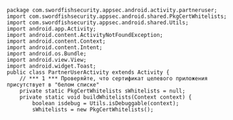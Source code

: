     package com.swordfishsecurity.appsec.android.activity.partneruser;
    import com.swordfishsecurity.appsec.android.shared.PkgCertWhitelists;
    import com.swordfishsecurity.appsec.android.shared.Utils;
    import android.app.Activity;
    import android.content.ActivityNotFoundException;
    import android.content.Context;
    import android.content.Intent;
    import android.os.Bundle;
    import android.view.View;
    import android.widget.Toast;
    public class PartnerUserActivity extends Activity {
        // *** 1 *** Проверяйте, что сертификат целевого приложения присутствует в "белом списке"
        private static PkgCertWhitelists sWhitelists = null;
        private static void buildWhitelists(Context context) {
            boolean isdebug = Utils.isDebuggable(context);
            sWhitelists = new PkgCertWhitelists();